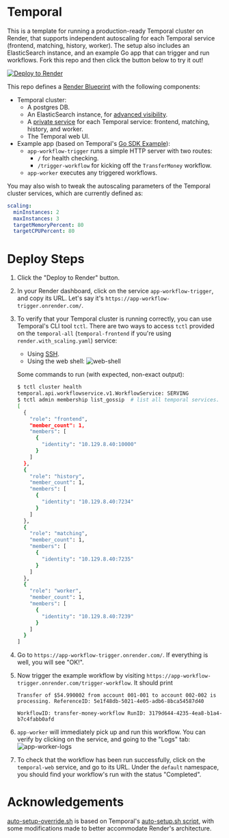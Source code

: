 # Temporal 

This is a template for running a production-ready Temporal cluster on Render, that supports independent autoscaling for each Temporal service (frontend, matching, history, worker). The setup also includes an ElasticSearch instance, and an example Go app that can trigger and run workflows. Fork this repo and then click the button below to try it out!

[![Deploy to Render](https://render.com/images/deploy-to-render-button.svg)](https://render.com/deploy)

This repo defines a [Render Blueprint](https://render.com/docs/blueprint-spec) with the following components:
- Temporal cluster:
  - A postgres DB.
  - An ElasticSearch instance, for [advanced visibility](https://docs.temporal.io/docs/content/what-is-advanced-visibility/).
  - A [private service](https://render.com/docs/private-services) for each Temporal service: frontend, matching, history, and worker.
  - The Temporal web UI.
- Example app (based on Temporal's [Go SDK Example](https://github.com/temporalio/money-transfer-project-template-go)):
  - `app-workflow-trigger` runs a simple HTTP server with two routes:
    - `/` for health checking.
    - `/trigger-workflow` for kicking off the `TransferMoney` workflow.
  - `app-worker` executes any triggered workflows.

You may also wish to tweak the autoscaling parameters of the Temporal cluster services, which are currently defined as:
```yaml
scaling:
  minInstances: 2
  maxInstances: 3
  targetMemoryPercent: 80
  targetCPUPercent: 80
```

# Deploy Steps

1. Click the "Deploy to Render" button.
2. In your Render dashboard, click on the service `app-workflow-trigger`, and copy its URL. Let's say it's `https://app-workflow-trigger.onrender.com/`.
3. To verify that your Temporal cluster is running correctly, you can use Temporal's CLI tool `tctl`. There are two ways to access `tctl` provided on the `temporal-all` (`temporal-frontend` if you're using `render.with_scaling.yaml`) service:
    - Using [SSH](https://render.com/docs/ssh).
    - Using the web shell:
      ![web-shell](./assets/temporal-shell.png)
    
   Some commands to run (with expected, non-exact output):
    ```bash
    $ tctl cluster health
    temporal.api.workflowservice.v1.WorkflowService: SERVING
    $ tctl admin membership list_gossip  # list all temporal services.
    [
      {
        "role": "frontend",
        "member_count": 1,
        "members": [
          {
            "identity": "10.129.8.40:10000"
          }
        ]
      },
      {
        "role": "history",
        "member_count": 1,
        "members": [
          {
            "identity": "10.129.8.40:7234"
          }
        ]
      },
      {
        "role": "matching",
        "member_count": 1,
        "members": [
          {
            "identity": "10.129.8.40:7235"
          }
        ]
      },
      {
        "role": "worker",
        "member_count": 1,
        "members": [
          {
            "identity": "10.129.8.40:7239"
          }
        ]
      }
    ]
    ```
4. Go to `https://app-workflow-trigger.onrender.com/`. If everything is well, you will see "OK!".
5. Now trigger the example workflow by visiting `https://app-workflow-trigger.onrender.com/trigger-workflow`. It should print
    ```
    Transfer of $54.990002 from account 001-001 to account 002-002 is processing. ReferenceID: 5e1f48db-5021-4e05-adb6-8bca54587d40

    WorkflowID: transfer-money-workflow RunID: 3179d644-4235-4ea8-b1a4-b7c4fabb0afd
    ```
6. `app-worker` will immediately pick up and run this workflow. You can verify by clicking on the service, and going to the "Logs" tab:
![app-worker-logs](./assets/worker-logs.png)
7. To check that the workflow has been run successfully, click on the `temporal-web` service, and go to its URL. Under the `default` namespace, you should find your workflow's run with the status "Completed".

# Acknowledgements

[auto-setup-override.sh](temporal-cluster/server/auto-setup/auto-setup-override.sh) is based on Temporal's [auto-setup.sh script](https://github.com/temporalio/temporal/blob/077d39c775/docker/auto-setup.sh), with some modifications made to better accommodate Render's architecture.
